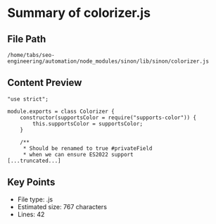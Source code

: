 # Summary of colorizer.js
  
## File Path
`/home/tabs/seo-engineering/automation/node_modules/sinon/lib/sinon/colorizer.js`

## Content Preview
```
"use strict";

module.exports = class Colorizer {
    constructor(supportsColor = require("supports-color")) {
        this.supportsColor = supportsColor;
    }

    /**
     * Should be renamed to true #privateField
     * when we can ensure ES2022 support
[...truncated...]
```

## Key Points
- File type: .js
- Estimated size: 767 characters
- Lines: 42
